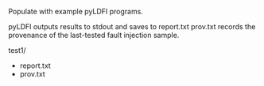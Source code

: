 Populate with example pyLDFI programs.

pyLDFI outputs results to stdout and saves to report.txt
prov.txt records the provenance of the last-tested fault injection sample.

test1/
 - report.txt
 - prov.txt
